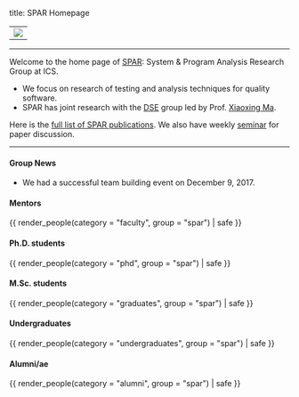 title: SPAR Homepage

<table width="100%">
<tr>
<td align="center">
<img src="/spar/img/logo_large.png"></img>
</td>
</tr>
</table>

---

Welcome to the home page of [SPAR](/spar): System & Program Analysis Research Group at ICS.

* We focus on research of testing and analysis techniques for quality software.
* SPAR has joint research with the [DSE](/dse) group led by Prof. [Xiaoxing Ma](/people/xiaoxingma/).

Here is the [full list of SPAR publications](pubs). We also have weekly [seminar](seminar/) for paper discussion.

---

#### Group News

* We had a successful team building event on December 9, 2017.


#### Mentors
{{ render_people(category = "faculty", group = "spar") | safe }}

#### Ph.D. students
{{ render_people(category = "phd", group = "spar") | safe }}

#### M.Sc. students
{{ render_people(category = "graduates", group = "spar") | safe }}

#### Undergraduates
{{ render_people(category = "undergraduates", group = "spar") | safe }}

#### Alumni/ae
{{ render_people(category = "alumni", group = "spar") | safe }}
